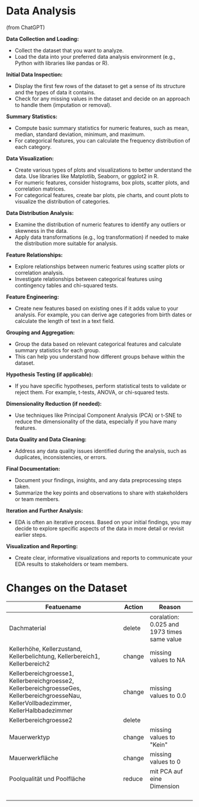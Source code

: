 # Data Analysis
(from ChatGPT)

**Data Collection and Loading:**

- Collect the dataset that you want to analyze.
- Load the data into your preferred data analysis environment (e.g., Python with libraries like pandas or R).

**Initial Data Inspection:**

- Display the first few rows of the dataset to get a sense of its structure and the types of data it contains.
- Check for any missing values in the dataset and decide on an approach to handle them (imputation or removal).

**Summary Statistics:**

- Compute basic summary statistics for numeric features, such as mean, median, standard deviation, minimum, and maximum.
- For categorical features, you can calculate the frequency distribution of each category.

**Data Visualization:**

- Create various types of plots and visualizations to better understand the data. Use libraries like Matplotlib, Seaborn, or ggplot2 in R.
- For numeric features, consider histograms, box plots, scatter plots, and correlation matrices.
- For categorical features, create bar plots, pie charts, and count plots to visualize the distribution of categories.

**Data Distribution Analysis:**

- Examine the distribution of numeric features to identify any outliers or skewness in the data.
- Apply data transformations (e.g., log transformation) if needed to make the distribution more suitable for analysis.

**Feature Relationships:**

- Explore relationships between numeric features using scatter plots or correlation analysis.
- Investigate relationships between categorical features using contingency tables and chi-squared tests.

**Feature Engineering:**

- Create new features based on existing ones if it adds value to your analysis. For example, you can derive age categories from birth dates or calculate the length of text in a text field.

**Grouping and Aggregation:**

- Group the data based on relevant categorical features and calculate summary statistics for each group.
- This can help you understand how different groups behave within the dataset.

**Hypothesis Testing (if applicable):**

- If you have specific hypotheses, perform statistical tests to validate or reject them. For example, t-tests, ANOVA, or chi-squared tests.

**Dimensionality Reduction (if needed):**

- Use techniques like Principal Component Analysis (PCA) or t-SNE to reduce the dimensionality of the data, especially if you have many features.

**Data Quality and Data Cleaning:**

- Address any data quality issues identified during the analysis, such as duplicates, inconsistencies, or errors.

**Final Documentation:**

- Document your findings, insights, and any data preprocessing steps taken.
- Summarize the key points and observations to share with stakeholders or team members.

**Iteration and Further Analysis:**

- EDA is often an iterative process. Based on your initial findings, you may decide to explore specific aspects of the data in more detail or revisit earlier steps.

**Visualization and Reporting:**

- Create clear, informative visualizations and reports to communicate your EDA results to stakeholders or team members.

# Changes on the Dataset 

| Featuename | Action | Reason |
|---|---|---|
| Dachmaterial  |  delete | coralation: 0.025 and 1973 times same value |
| Kellerhöhe, Kellerzustand, Kellerbelichtung, Kellerbereich1, Kellerbereich2  |  change |  missing values to NA |
|  Kellerbereichgroesse1, Kellerbereichgroesse2, KellerbereichgroesseGes, KellerbereichgroesseNau, KellerVollbadezimmer, KellerHalbbadezimmer | change  | missing values to 0.0  |
| Kellerbereichgroesse2 | delete||
| Mauerwerktyp | change | missing values to "Kein" |
| Mauerwerkfläche |change| missing values to 0 |
| Poolqualität und Poolfläche | reduce | mit PCA auf eine Dimension |
|  |  |  |
|  |  |  |
|  |  |  |
|  |  |  |
